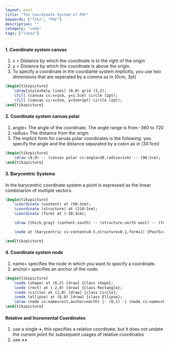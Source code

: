 ```yaml
---
layout: post
title: "The Coordinate System of PGF"
keywords: ["Tikz", "PGF"]
description: ""
category: "code"
tags: ["latex"]
---
```


#### 1. Coordinate system canvas

1. x = <dimension> Distance by which the coordinate is to the right of the origin
2. y = <dimension> Distance by which the coordinate is above the origin.
3. To specify a coordinate in the coordiante system implicitly, you use two dimensions that are seperated by a comma as in (0cm, 3pt)


```tex
\begin{tikzpicture}
    \draw[style=help lines] (0,0) grid (3,2);
    \fill (canvas cs:x=1cm, y=1.5cm) circle (2pt);
    \fill (canvas cs:x=2cm, y=3cm+2pt) circle (2pt);
\end{tikzpicture}
```

#### 2. Coordinate system canvas polar

1. angle=<degrees> The angle of the coordinate. The angle range is from -360 to 720
2. radius=<dimension> The distance from the origin
3. The implicit form for canvas polar coordinates is the following: you specify the angle and the distance separated by a colon as in (30:1cm)

```tex
\begin{tikzpicture}
    \draw (0,0) -- (canvas polar cs:angle=30,radius=1cm) -- (90:2cm);
\end{tikzpicture}
```

#### 3. Barycentric Systems

In the barycentric coordinate system a point is expressed as the linear combinarion of multiple vectors.

```tex
\begin{tikzpicture}
    \coordinate (content) at (90:3cm);
    \coordinate (structure) at (210:3cm);
    \coordinate (form) at (-30:3cm);

    \draw [thick,gray] (content.south) -- (structure.north east) -- (form.north west) -- cycle;

    \node at (barycentric cs:content=0.5,structure=0.1,form=1) {PostScript};

\end{tikzpicture}
```

#### 4. Coordinate system node

1. name=<node name> specifies the node in which you want to specify a coordinate.
2. anchor=<anchor> specifies an anchor of the node.

```tex
\begin{tikzpicture}
    \node (shape) at (0,2) [draw] {class shape};
    \node (rect) at (-2,0) [draw] {class Rectangle};
    \node (circle) at (2,0) [draw] {class Circle};
    \node (ellipse) at (6,0) [draw] {class Ellipse};
    \draw (node cs:name=rect,anchor=north) |- (0,1) -| (node cs:name=shape,anchor=south);
\end{tikzpicture}
```

#### Relative and Incremental Coordinates
1. use a single **+**, this specifies a relative coordinate, but it does not undate the current point for subsequent usages of relative coordinates
2. use **++**



